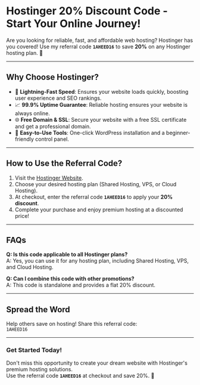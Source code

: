 # **Hostinger 20% Discount Code - Start Your Online Journey!**

Are you looking for reliable, fast, and affordable web hosting? Hostinger has you covered! Use my referral code **`1AHEED16`** to save **20%** on any Hostinger hosting plan. 🌟 

---

## **Why Choose Hostinger?**
- 🚀 **Lightning-Fast Speed**: Ensures your website loads quickly, boosting user experience and SEO rankings.
- 📈 **99.9% Uptime Guarantee**: Reliable hosting ensures your website is always online.
- 🌐 **Free Domain & SSL**: Secure your website with a free SSL certificate and get a professional domain.
- 🎯 **Easy-to-Use Tools**: One-click WordPress installation and a beginner-friendly control panel.

---

## **How to Use the Referral Code?**
1. Visit the [Hostinger Website](https://www.hostinger.com).
2. Choose your desired hosting plan (Shared Hosting, VPS, or Cloud Hosting).
3. At checkout, enter the referral code **`1AHEED16`** to apply your **20% discount**.
4. Complete your purchase and enjoy premium hosting at a discounted price!

---

## **FAQs**
**Q: Is this code applicable to all Hostinger plans?**  
A: Yes, you can use it for any hosting plan, including Shared Hosting, VPS, and Cloud Hosting.

**Q: Can I combine this code with other promotions?**  
A: This code is standalone and provides a flat 20% discount.

---

## **Spread the Word**  
Help others save on hosting! Share this referral code:  
`1AHEED16`

---

### **Get Started Today!**  
Don't miss this opportunity to create your dream website with Hostinger's premium hosting solutions.  
Use the referral code **`1AHEED16`** at checkout and save 20%. 🎉

